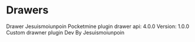 # Drawers
 Drawer Jesuismoiunpoin  Pocketmine plugin drawer api: 4.0.0 Version: 1.0.0  Custom drawner plugin  Dev By Jesuismoiunpoin
